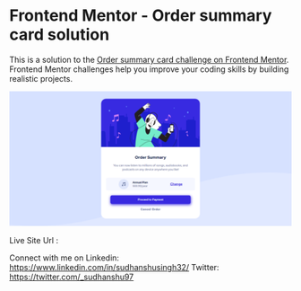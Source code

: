# Frontend Mentor - Order summary card solution

This is a solution to the [Order summary card challenge on Frontend Mentor](https://www.frontendmentor.io/challenges/order-summary-component-QlPmajDUj). Frontend Mentor challenges help you improve your coding skills by building realistic projects. 

![Preview](./design/desktop-preview.png)

Live Site Url :

Connect with me on
Linkedin: https://www.linkedin.com/in/sudhanshusingh32/
Twitter: https://twitter.com/_sudhanshu97